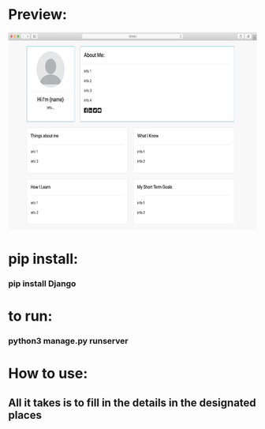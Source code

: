 # Preview:
<img src="https://github.com/edenvvv/resume_builder/blob/master/How_does_it_look.jpg" width="700" height="400" />


# pip install:

### pip install Django


# to run:
### python3 manage.py runserver


# How to use:

## All it takes is to fill in the details in the designated places
